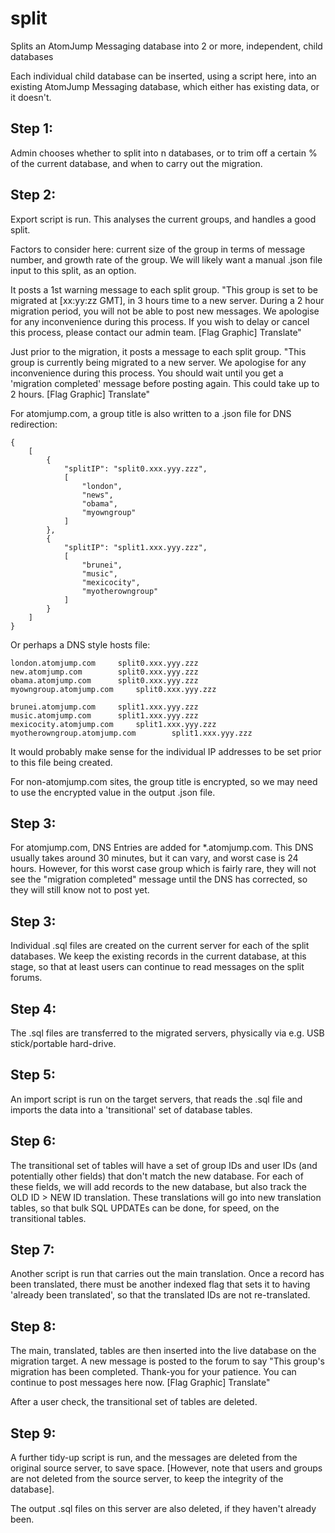 # split
Splits an AtomJump Messaging database into 2 or more, independent, child databases

Each individual child database can be inserted, using a script here, into an existing 
AtomJump Messaging database, which either has existing data, or it doesn't.


## Step 1: 
Admin chooses whether to split into n databases, or to trim off a certain % of the current database, and when to carry out the migration.

## Step 2:
Export script is run. This analyses the current groups, and handles a good split.

Factors to consider here: current size of the group in terms of message number, and growth rate of the group. We will likely want a manual .json file input to this split, as an option.

It posts a 1st warning message to each split group. "This group is set to be migrated at [xx:yy:zz GMT], in 3 hours time to a new server. During a 2 hour migration period, you will not be able to post new messages.  We apologise for any inconvenience during this process. If you wish to delay or cancel this process, please contact our admin team. [Flag Graphic] Translate"

Just prior to the migration, it posts a message to each split group. "This group is currently being migrated to a new server. We apologise for any inconvenience during this process. You should wait until you get a 'migration completed' message before posting again. This could take up to 2 hours. [Flag Graphic] Translate"

For atomjump.com, a group title is also written to a .json file for DNS redirection:
```
{
	[
		{
			"splitIP": "split0.xxx.yyy.zzz",	
			[
				"london",
				"news",
				"obama",
				"myowngroup"
			]
		},
		{
			"splitIP": "split1.xxx.yyy.zzz",	
			[
				"brunei",
				"music",
				"mexicocity",
				"myotherowngroup"
			]
		}
	]
}
```

Or perhaps a DNS style hosts file:
```
london.atomjump.com		split0.xxx.yyy.zzz
new.atomjump.com		split0.xxx.yyy.zzz
obama.atomjump.com		split0.xxx.yyy.zzz
myowngroup.atomjump.com		split0.xxx.yyy.zzz

brunei.atomjump.com		split1.xxx.yyy.zzz
music.atomjump.com		split1.xxx.yyy.zzz
mexicocity.atomjump.com		split1.xxx.yyy.zzz
myotherowngroup.atomjump.com		split1.xxx.yyy.zzz
```

It would probably make sense for the individual IP addresses to be set prior to this file being created.

For non-atomjump.com sites, the group title is encrypted, so we may need to use the encrypted value in the output .json file.

## Step 3:

For atomjump.com, DNS Entries are added for *.atomjump.com. This DNS usually takes around 30 minutes, but it can vary, and worst case is 24 hours. However, for this worst case group which is fairly rare, they will not see the "migration completed" message until the DNS has corrected, so they will still know not to post yet.


## Step 3:
Individual .sql files are created on the current server for each of the split databases.
We keep the existing records in the current database, at this stage, so that at least users can continue to read messages on the split forums.



## Step 4:
The .sql files are transferred to the migrated servers, physically via e.g. USB stick/portable hard-drive.


## Step 5:

An import script is run on the target servers, that reads the .sql file and imports the data into a 'transitional' set of database tables.

## Step 6:

The transitional set of tables will have a set of group IDs and user IDs (and potentially other fields) that don't match the new database. For each of these fields, we will add records to the new database, but also track the OLD ID > NEW ID translation. These translations will go into new translation tables, so that bulk SQL UPDATEs can be done, for speed, on the transitional tables.

## Step 7:

Another script is run that carries out the main translation. Once a record has been translated, there must be another indexed flag that sets it to having 'already been translated', so that the translated IDs are not re-translated.


## Step 8:

The main, translated, tables are then inserted into the live database on the migration target.  A new message is posted to the forum to say "This group's migration has been completed. Thank-you for your patience. You can continue to post messages here now. [Flag Graphic] Translate"

After a user check, the transitional set of tables are deleted.

## Step 9:

A further tidy-up script is run, and the messages are deleted from the original source server, to save space. [However, note that users and groups are not deleted from the source server, to keep the integrity of the database].

The output .sql files on this server are also deleted, if they haven't already been.